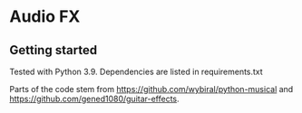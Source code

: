# Audio FX



## Getting started

Tested with Python 3.9. Dependencies are listed in requirements.txt

Parts of the code stem from https://github.com/wybiral/python-musical and https://github.com/gened1080/guitar-effects.
